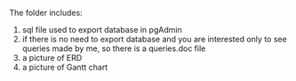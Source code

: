 The folder includes: 
1) sql file used to export database in pgAdmin
2) if there is no need to export database and you are interested only to see queries made by me, so there is a queries.doc file
3) a picture of ERD
4) a picture of Gantt chart
